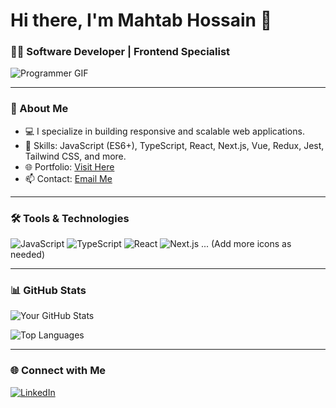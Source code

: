 # Hi there, I'm Mahtab Hossain 👋
### 👨‍💻 Software Developer | Frontend Specialist

![Programmer GIF](https://media.giphy.com/media/qgQUggAC3Pfv687qPC/giphy.gif)

---

### 🚀 About Me
- 💻 I specialize in building responsive and scalable web applications.
- 🔧 Skills: JavaScript (ES6+), TypeScript, React, Next.js, Vue, Redux, Jest, Tailwind CSS, and more.
- 🌐 Portfolio: [Visit Here](https://mahtab-portfolio-three.vercel.app/)
- 📫 Contact: [Email Me](mailto:youremail@example.com)

---

### 🛠️ Tools & Technologies
![JavaScript](https://img.shields.io/badge/JavaScript-F7DF1E?style=flat&logo=javascript&logoColor=black)
![TypeScript](https://img.shields.io/badge/TypeScript-007ACC?style=flat&logo=typescript&logoColor=white)
![React](https://img.shields.io/badge/React-61DAFB?style=flat&logo=react&logoColor=black)
![Next.js](https://img.shields.io/badge/Next.js-000000?style=flat&logo=nextdotjs&logoColor=white)
... (Add more icons as needed)

---

### 📊 GitHub Stats
![Your GitHub Stats](https://github-readme-stats.vercel.app/api?username=hossainMahtab&show_icons=true&theme=radical)

![Top Languages](https://github-readme-stats.vercel.app/api/top-langs/?username=hossainMahtab&layout=compact&theme=radical)

---

### 🌐 Connect with Me
[![LinkedIn](https://img.shields.io/badge/LinkedIn-0A66C2?style=flat&logo=linkedin&logoColor=white)](https://linkedin.com/in/https://www.linkedin.com/in/mahtab-hossain-9a0711242)
